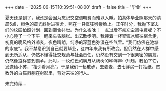 +++
date = '2025-06-15T10:39:51+08:00'
draft = false
title = '毕业'
+++

夏天还是到了，我还是会因为忘记交空调电费而难以入睡。拍集体毕业照那天的清晨5点，橙色的晨光斜射进宿舍，照在一只疯狂猴猴脸上。正午时分，我抛下室友们的校园拍照计划，回到宿舍补觉。为什么夜晚十一点过后不能充空调电费呢？不小心睡了一个下午，醒来头昏脑胀。出去散步吧。我捧着一杯蜜雪冰城往宿舍走，初夏的晚风格外凉爽，夜色晴朗，纯净的深蓝色弥漫在空气里。“我们仿佛在池塘的水底”。我不禁意识到自己就要毕业，这四年来我有所改变，但仍然在人群中感到无所适从，仍然不懂得社交规范与社会责任，仍然没有交到一个很亲密的朋友，仍然像这样感到孤单。此时，一枚红色的满月从杨树的哗哗声中升起，我拍下它，发送给小苏，“抬头看月亮”。于是我们一起散步，去麦麦，去七鲜买一打抽纸。四教外的白猫斜躺在树影里，背对来往的行人。


未完待续...
